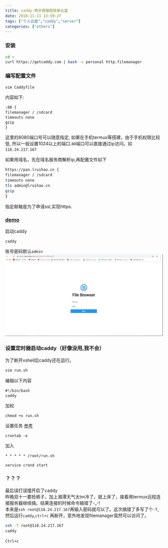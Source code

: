 ```yaml
---
title: caddy-两步搭建超简单云盘
date: 2018-11-11 13:59:27
tags: ["个人云盘","caddy","server"]
categories: ["others"]
---
```


### 安装

```bash
cd ~
curl https://getcaddy.com | bash -s personal http.filemanager
```
### 编写配置文件
```bash
vim Caddyfile
```
内容如下:
```
:80 {
filemanager / /sdcard
timeouts none
gzip
}
```
这里的8080端口号可以随意指定, 如果在手机termux等搭建，由于手机权限比较低, 所以一般设置1024以上的端口.`80`端口可以直接通过ip访问。如`118.24.217.167`

如果用域名，先在域名服务商解析ip,再配置文件如下
```bash
https://pan.lruihao.cn {
filemanager / /sdcard
timeouts none
tls admin@lruihao.cn
gzip
}
```

指定邮箱是为了申请ssl,实现https.

### [demo](https://pan.lruihao.cn)

启动caddy
```
caddy
```
账号密码默认`admin`
![](images/1.png)

### 设置定时器启动caddy（好像没用,我不会）
为了断开xshell后caddy还在运行。
```bash
vim run.sh
```
编辑以下内容
```
#!/bin/bash
caddy
```
加权
```
chmod +x run.sh
```
设置任务
[参考](https://www.jianshu.com/p/95d1473859d1)
```
crontab -e
```
加入
```
* * * * * /root/run.sh
```

```
service crond start 
```

### ？？？
最后误打误撞开启了caddy  
昨晚双十一要抢裤子，加上湘潭天气太tm冷了，就上床了，接着用termux远程连接服务器继续搞。结果连接的时候命令输错了-\_-!  
本来是`ssh root@118.24.217.167`再输入密码就可以了。这次搞错了多写了个`-T`,然后运行`caddy`,`ctrl+c`  再断开，意外地发现filemanager竟然可以访问了。  
```bash
ssh -T root@118.24.217.167
caddy

Ctrl+c
```

